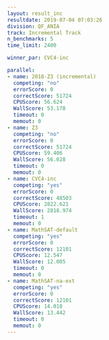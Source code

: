 ```yaml
---
layout: result_inc
resultdate: 2019-07-04 07:03:26
division: QF_ANIA
track: Incremental Track
n_benchmarks: 5
time_limit: 2400

winner_par: CVC4-inc

parallel:
- name: 2018-Z3 (incremental)
  competing: "no"
  errorScore: 0
  correctScore: 51724
  CPUScore: 56.624
  WallScore: 53.178
  timeout: 0
  memout: 0
- name: Z3
  competing: "no"
  errorScore: 0
  correctScore: 51724
  CPUScore: 59.406
  WallScore: 56.028
  timeout: 0
  memout: 0
- name: CVC4-inc
  competing: "yes"
  errorScore: 0
  correctScore: 48503
  CPUScore: 2822.621
  WallScore: 2818.974
  timeout: 1
  memout: 0
- name: MathSAT-default
  competing: "yes"
  errorScore: 0
  correctScore: 12101
  CPUScore: 12.547
  WallScore: 12.005
  timeout: 0
  memout: 0
- name: MathSAT-na-ext
  competing: "yes"
  errorScore: 0
  correctScore: 12101
  CPUScore: 14.018
  WallScore: 13.442
  timeout: 0
  memout: 0
---
```

